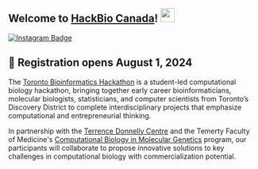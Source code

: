 ## Welcome to [HackBio Canada](https://hackbio.ca)! <img src="https://media.giphy.com/media/hvRJCLFzcasrR4ia7z/giphy.gif" width="28px" height="28px">

[![Instagram Badge](https://img.shields.io/badge/Instagram-E4405F?style=for-the-badge&logo=instagram&logoColor=white)](https://www.instagram.com/biohackathon.to?igsh=MXBnamt6YjQzeW81Zg%3D%3D&utm_source=qr)

## 🎯 Registration opens August 1, 2024

The [Toronto Bioinformatics Hackathon](https://hackbio.ca) is a student-led computational biology hackathon, bringing together early career bioinformaticians, molecular biologists, statisticians, and computer scientists from Toronto’s Discovery District to complete interdisciplinary projects that emphasize computational and entrepreneurial thinking.

In partnership with the [Terrence Donnelly Centre](https://thedonnellycentre.utoronto.ca/) and the Temerty Faculty of Medicine's [Computational Biology in Molecular Genetics](https://moleculargenetics.utoronto.ca/cbmg) program, our participants will collaborate to propose innovative solutions to key challenges in computational biology with commercialization potential.
